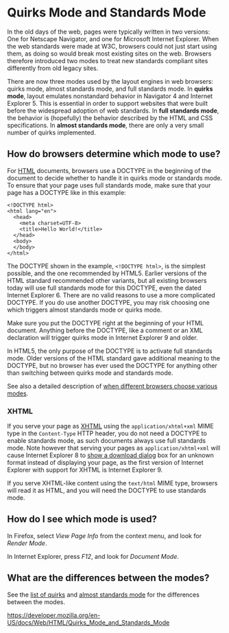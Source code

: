 Quirks Mode and Standards Mode
==============================

In the old days of the web, pages were typically written in two versions: One for Netscape Navigator, and one for Microsoft Internet Explorer. When the web standards were made at W3C, browsers could not just start using them, as doing so would break most existing sites on the web. Browsers therefore introduced two modes to treat new standards compliant sites differently from old legacy sites.

There are now three modes used by the layout engines in web browsers: quirks mode, almost standards mode, and full standards mode. In **quirks mode**, layout emulates nonstandard behavior in Navigator 4 and Internet Explorer 5. This is essential in order to support websites that were built before the widespread adoption of web standards. In **full standards mode**, the behavior is (hopefully) the behavior described by the HTML and CSS specifications. In **almost standards mode**, there are only a very small number of quirks implemented.

How do browsers determine which mode to use?
--------------------------------------------

For [HTML](index) documents, browsers use a DOCTYPE in the beginning of the document to decide whether to handle it in quirks mode or standards mode. To ensure that your page uses full standards mode, make sure that your page has a DOCTYPE like in this example:

    <!DOCTYPE html>
    <html lang="en">
      <head>
        <meta charset=UTF-8>
        <title>Hello World!</title>
      </head>
      <body>
      </body>
    </html>

The DOCTYPE shown in the example, `<!DOCTYPE html>`, is the simplest possible, and the one recommended by HTML5. Earlier versions of the HTML standard recommended other variants, but all existing browsers today will use full standards mode for this DOCTYPE, even the dated Internet Explorer 6. There are no valid reasons to use a more complicated DOCTYPE. If you do use another DOCTYPE, you may risk choosing one which triggers almost standards mode or quirks mode.

Make sure you put the DOCTYPE right at the beginning of your HTML document. Anything before the DOCTYPE, like a comment or an XML declaration will trigger quirks mode in Internet Explorer 9 and older.

In HTML5, the only purpose of the DOCTYPE is to activate full standards mode. Older versions of the HTML standard gave additional meaning to the DOCTYPE, but no browser has ever used the DOCTYPE for anything other than switching between quirks mode and standards mode.

See also a detailed description of [when different browsers choose various modes](https://hsivonen.iki.fi/doctype/).

### XHTML

If you serve your page as [XHTML](https://developer.mozilla.org/en-US/docs/Glossary/XHTML) using the `application/xhtml+xml` MIME type in the `Content-Type` HTTP header, you do not need a DOCTYPE to enable standards mode, as such documents always use full standards mode. Note however that serving your pages as `application/xhtml+xml` will cause Internet Explorer 8 to [show a download dialog](https://developer.mozilla.org/en-US/docs/Glossary/XHTML#support) box for an unknown format instead of displaying your page, as the first version of Internet Explorer with support for XHTML is Internet Explorer 9.

If you serve XHTML-like content using the `text/html` MIME type, browsers will read it as HTML, and you will need the DOCTYPE to use standards mode.

How do I see which mode is used?
--------------------------------

In Firefox, select *View Page Info* from the context menu, and look for *Render Mode*.

In Internet Explorer, press *F12*, and look for *Document Mode*.

What are the differences between the modes?
-------------------------------------------

See the [list of quirks](https://developer.mozilla.org/en-US/docs/Mozilla_Quirks_Mode_Behavior) and [almost standards mode](https://developer.mozilla.org/en-US/docs/Mozilla/Gecko_Almost_Standards_Mode) for the differences between the modes.

<a href="https://developer.mozilla.org/en-US/docs/Web/HTML/Quirks_Mode_and_Standards_Mode" class="_attribution-link">https://developer.mozilla.org/en-US/docs/Web/HTML/Quirks_Mode_and_Standards_Mode</a>
